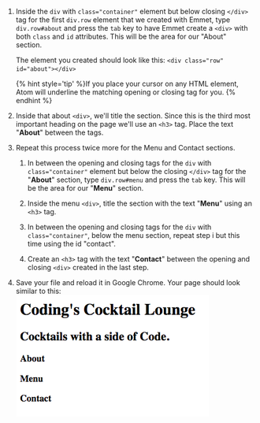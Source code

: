 1. Inside the `div` with `class="container"` element but below closing `</div>` tag for the first `div.row` element that we created with Emmet, type `div.row#about` and press the `tab` key to have Emmet create a `<div>` with both `class` and `id` attributes. This will be the area for our "About" section. 
   
   The element you created should look like this:
    `<div class="row" id="about"></div>`
    
    {% hint style='tip' %}If you place your cursor on any HTML element, Atom will underline the matching opening or closing tag for you. {% endhint %}
    
1. Inside that about `<div>`, we'll title the section.  Since this is the third most important heading on the page we'll use an `<h3>` tag. Place the text "**About**" between the tags.
    
1. Repeat this process twice more for the Menu and Contact sections.

    1. In between the opening and closing tags for the `div` with `class="container"` element but below the closing `</div>` tag for the "**About**" section, type `div.row#menu` and press the `tab` key. This will be the area for our "**Menu**" section.

    1. Inside the menu `<div>`, title the section with the text "**Menu**" using an `<h3>` tag.
    
    1. In between the opening and closing tags for the `div` with `class="container"`, below the menu section, repeat step i but this time using the id "contact". 

    1. Create an `<h3>` tag with the text "**Contact**" between the opening and closing `<div>` created in the last step.

1. Save your file and reload it in Google Chrome. Your page should look similar to this:
![](images/headersSectionsEnd.png)

